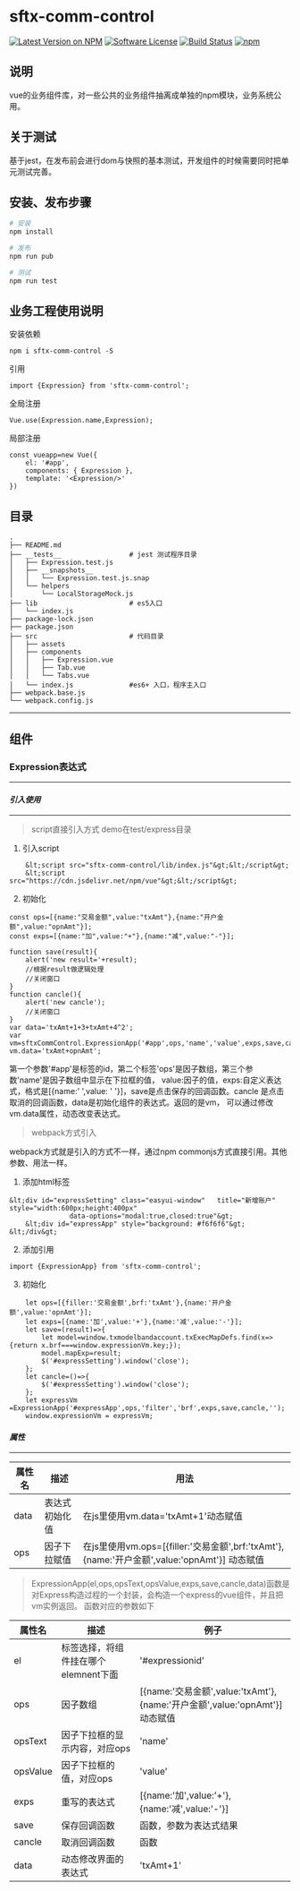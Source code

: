 # sftx-comm-control

[![Latest Version on NPM](https://img.shields.io/npm/v/sftx-comm-control.svg?style=flat-square)](https://npmjs.com/package/sftx-comm-control)
[![Software License](https://img.shields.io/badge/license-MIT-brightgreen.svg?style=flat-square)](LICENSE.md)
[![Build Status](https://api.travis-ci.org/Dickkk/sftx-comm-control.svg?branch=master)](https://travis-ci.org/Dickkk/sftx-comm-control)
[![npm](https://img.shields.io/npm/dt/sftx-comm-control.svg?style=flat-square)](https://www.npmjs.com/package/sftx-comm-control)

## 说明
vue的业务组件库，对一些公共的业务组件抽离成单独的npm模块，业务系统公用。
## 关于测试
基于jest，在发布前会进行dom与快照的基本测试，开发组件的时候需要同时把单元测试完善。

## 安装、发布步骤
``` bash
# 安装
npm install

# 发布
npm run pub

# 测试
npm run test
```

## 业务工程使用说明
安装依赖
```
npm i sftx-comm-control -S
```
引用
```
import {Expression} from 'sftx-comm-control';
```
全局注册
```
Vue.use(Expression.name,Expression);
```
局部注册
```
const vueapp=new Vue({
    el: '#app',
    components: { Expression },
    template: '<Expression/>'
})
```
## 目录
```
.
├── README.md
├── __tests__                 # jest 测试程序目录
│   ├── Expression.test.js
│   ├── __snapshots__
│   │   └── Expression.test.js.snap
│   └── helpers
│       └── LocalStorageMock.js
├── lib                       # es5入口
│   └── index.js
├── package-lock.json
├── package.json
├── src                       # 代码目录
│   ├── assets
│   ├── components
│   │   ├── Expression.vue
│   │   ├── Tab.vue
│   │   └── Tabs.vue
│   └── index.js              #es6+ 入口，程序主入口
├── webpack.base.js
└── webpack.config.js
```

 ***

## 组件

### Expression表达式
***

#### ***引入使用***
***
> script直接引入方式 demo在test/express目录

1. 引入script
```
    &lt;script src="sftx-comm-control/lib/index.js"&gt;&lt;/script&gt;
    &lt;script src="https://cdn.jsdelivr.net/npm/vue"&gt;&lt;/script&gt;
```
2. 初始化
```
const ops=[{name:"交易金额",value:"txAmt"},{name:"开户金额",value:"opnAmt"}];
const exps=[{name:"加",value:"+"},{name:"减",value:"-"}];

function save(result){
    alert('new result='+result);
    //根据result做逻辑处理
    //关闭窗口
}
function cancle(){
    alert('new cancle');
    //关闭窗口
}
var data='txAmt+1+3+txAmt+4^2';
var vm=sftxCommControl.ExpressionApp('#app',ops,'name','value',exps,save,cancle,data);
vm.data='txAmt+opnAmt';
```


  第一个参数'#app'是标签的id，第二个标签'ops'是因子数组，第三个参数'name'是因子数组中显示在下拉框的值，
value:因子的值，exps:自定义表达式，格式是[{name:' ',value: ' '}]，save是点击保存的回调函数。cancle
是点击取消的回调函数，data是初始化组件的表达式。返回的是vm， 可以通过修改vm.data属性，动态改变表达式。

> webpack方式引入

webpack方式就是引入的方式不一样，通过npm commonjs方式直接引用。其他参数、用法一样。
1. 添加html标签
```
&lt;div id="expressSetting" class="easyui-window"   title="新增账户" style="width:600px;height:400px"
			   data-options="modal:true,closed:true"&gt;
	&lt;div id="expressApp" style="background: #f6f6f6"&gt;
&lt;/div&gt;
```

2. 添加引用
```
import {ExpressionApp} from 'sftx-comm-control';
```
3. 初始化
```
    let ops=[{filler:'交易金额',brf:'txAmt'},{name:'开户金额',value:'opnAmt'}];
    let exps=[{name:'加',value:'+'},{name:'减',value:'-'}];
    let save=(result)=>{
        let model=window.txmodelbandaccount.txExecMapDefs.find(x=>{return x.brf===window.expressionVm.key;});
        model.mapExp=result;
        $('#expressSetting').window('close');
    };
    let cancle=()=>{
        $('#expressSetting').window('close');
    };
    let expressVm =ExpressionApp('#expressApp',ops,'filter','brf',exps,save,cancle,'');
    window.expressionVm = expressVm;
```
#### ***属性***
***

| 属性名 | 描述 | 用法 |
| ------ | ------ | ------ |
| data | 表达式初始化值 | 在js里使用vm.data='txAmt+1'动态赋值|
| ops | 因子下拉赋值 | 在js里使用vm.ops=[{filler:'交易金额',brf:'txAmt'},{name:'开户金额',value:'opnAmt'}] 动态赋值 |

> ExpressionApp(el,ops,opsText,opsValue,exps,save,cancle,data)函数是对Express构造过程的一个封装，会构造一个express的vue组件，并且把vm实例返回。
函数对应的参数如下

| 属性名 | 描述 | 例子 |
| ------ | ------ | ------ |
| el | 标签选择，将组件挂在哪个elemnent下面 | '#expressionid'|
| ops | 因子数组 | [{name:'交易金额',value:'txAmt'},{name:'开户金额',value:'opnAmt'}] 动态赋值 |
| opsText | 因子下拉框的显示内容，对应ops | 'name' |
| opsValue | 因子下拉框的值，对应ops | 'value' |
| exps | 重写的表达式 |[{name:'加',value:'+'},{name:'减',value:'-'}]  |
| save | 保存回调函数 | 函数，参数为表达式结果 |
| cancle | 取消回调函数 | 函数 |
| data | 动态修改界面的表达式 | 'txAmt+1' |

